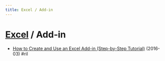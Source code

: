 ```yaml
---
title: Excel / Add-in
---
```

# [Excel](excel.md) / Add-in

  - [How to Create and Use an Excel Add\-in \(Step\-by\-Step Tutorial\)](https://trumpexcel.com/excel-add-in/) (2016-03) #ril
